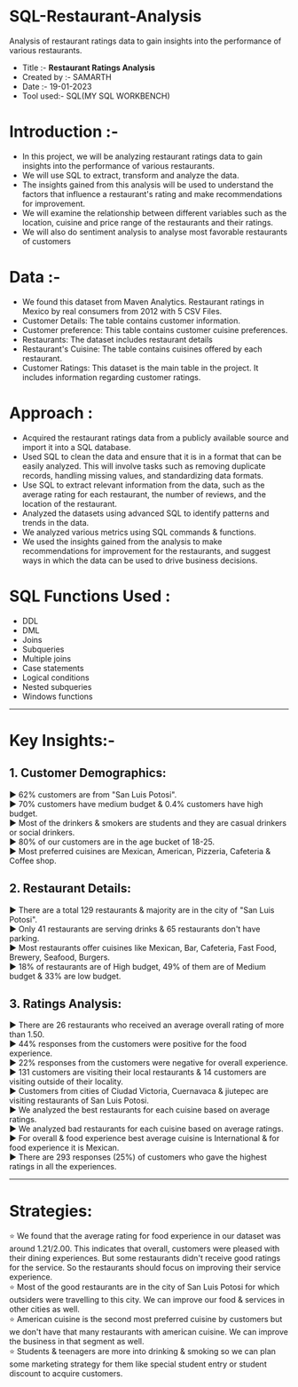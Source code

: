 # SQL-Restaurant-Analysis
Analysis of restaurant ratings data to gain insights into the performance of various restaurants.
* Title :-        **Restaurant Ratings Analysis**
* Created by :-   SAMARTH
* Date :-         19-01-2023
* Tool used:-     SQL(MY SQL WORKBENCH)

# Introduction :- 
* In this project, we will be analyzing restaurant ratings data to gain insights into the performance of various restaurants.
* We will use SQL to extract, transform and analyze the data.
* The insights gained from this analysis will be used to understand the factors that influence a restaurant's rating and make recommendations for improvement.
* We will examine the relationship between different variables such as the location, cuisine and price range of the restaurants and their ratings.
* We will also do sentiment analysis to analyse most favorable restaurants of customers

# Data :- 
* We found this dataset from Maven Analytics. Restaurant ratings in Mexico by real consumers from 2012 with 5 CSV Files.
* Customer Details: The table contains customer information.
* Customer preference: This table contains customer cuisine preferences.
* Restaurants: The dataset includes restaurant details
* Restaurant's Cuisine: The table contains cuisines offered by each restaurant.
* Customer Ratings: This dataset is the main table in the project. It includes information regarding customer ratings.

# Approach :
* Acquired the restaurant ratings data from a publicly available source and import it into a SQL database.
* Used SQL to clean the data and ensure that it is in a format that can be easily analyzed. This will involve tasks such as removing duplicate records, handling missing values, and standardizing data formats.
* Use SQL to extract relevant information from the data, such as the average rating for each restaurant, the number of reviews, and the location of the restaurant.
* Analyzed the datasets using advanced SQL to identify patterns and trends in the data.
* We analyzed various metrics using SQL commands & functions.
* We used the insights gained from the analysis to make recommendations for improvement for the restaurants, and suggest ways in which the data can be used to drive business decisions.

# SQL Functions Used :
* DDL
* DML
* Joins
* Subqueries
* Multiple joins
* Case statements
* Logical conditions
* Nested subqueries
* Windows functions

-------
# Key Insights:-
## 1. Customer Demographics: 
► 62% customers are from "San Luis Potosi".<br>
► 70% customers have medium budget & 0.4% customers have high budget.<br>
► Most of the drinkers & smokers are students and they are casual drinkers or social drinkers.<br>
► 80% of our customers are in the age bucket of 18-25.<br>
► Most preferred cuisines are Mexican, American, Pizzeria, Cafeteria & Coffee shop.

## 2. Restaurant Details: 
► There are a total 129 restaurants & majority are in the city of "San Luis Potosi".<br>
► Only 41 restaurants are serving drinks & 65 restaurants don't have parking.<br>
► Most restaurants offer cuisines like Mexican, Bar, Cafeteria, Fast Food, Brewery, Seafood, Burgers.<br>
► 18% of restaurants are of High budget, 49% of them are of Medium budget & 33% are low budget.

## 3. Ratings Analysis: 
► There are 26 restaurants who received an average overall rating of more than 1.50.<br>
► 44% responses from the customers were positive for the food experience.<br>
► 22% responses from the customers were negative for overall experience.<br>
► 131 customers are visiting their local restaurants & 14 customers are visiting outside of their locality.<br>
► Customers from cities of Ciudad Victoria, Cuernavaca & jiutepec are visiting restaurants of San Luis Potosi.<br>
► We analyzed the best restaurants for each cuisine based on average ratings.<br>
► We analyzed bad restaurants for each cuisine based on average ratings.<br>
► For overall & food experience best average cuisine is International & for food experience it is Mexican.<br>
► There are 293 responses (25%) of customers who gave the highest ratings in all the experiences.

------
# Strategies:
⭐ We found that the average rating for food experience in our dataset was around 1.21/2.00. This indicates that overall, customers were pleased with their dining experiences. But some restaurants didn't receive good ratings for the service. So the restaurants should focus on improving their service experience.<br>
⭐ Most of the good restaurants are in the city of San Luis Potosi for which outsiders were travelling to this city. We can improve our food & services in other cities as well.<br>
⭐ American cuisine is the second most preferred cuisine by customers but we don't have that many restaurants with american cuisine. We can improve the business in that segment as well.<br>
⭐ Students & teenagers are more into drinking & smoking so we can plan some marketing strategy for them like special student entry or student discount to acquire customers.
